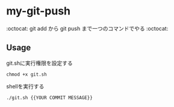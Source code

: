 # my-git-push
:octocat: git add から git push まで一つのコマンドでやる :octocat:

## Usage
git.shに実行権限を設定する
```
chmod +x git.sh
```
shellを実行する
```
./git.sh {{YOUR COMMIT MESSAGE}}
```
